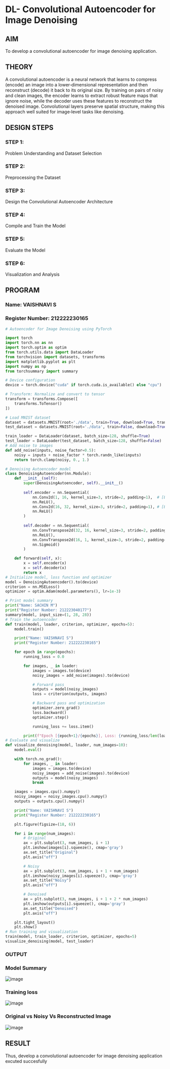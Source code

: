 # DL- Convolutional Autoencoder for Image Denoising

## AIM
To develop a convolutional autoencoder for image denoising application.

## THEORY
A convolutional autoencoder is a neural network that learns to compress (encode) an image into a lower‐dimensional representation and then reconstruct (decode) it back to its original size. By training on pairs of noisy and clean images, the encoder learns to extract robust feature maps that ignore noise, while the decoder uses these features to reconstruct the denoised image. Convolutional layers preserve spatial structure, making this approach well suited for image‐level tasks like denoising.


## DESIGN STEPS
### STEP 1: 
Problem Understanding and Dataset Selection

### STEP 2: 
 Preprocessing the Dataset
 
### STEP 3: 
Design the Convolutional Autoencoder Architecture

### STEP 4: 
Compile and Train the Model

### STEP 5: 
Evaluate the Model

### STEP 6: 
Visualization and Analysis

## PROGRAM

### Name: VAISHNAVI S

### Register Number: 212222230165

```python
# Autoencoder for Image Denoising using PyTorch

import torch
import torch.nn as nn
import torch.optim as optim
from torch.utils.data import DataLoader
from torchvision import datasets, transforms
import matplotlib.pyplot as plt
import numpy as np
from torchsummary import summary

# Device configuration
device = torch.device("cuda" if torch.cuda.is_available() else "cpu")

# Transform: Normalize and convert to tensor
transform = transforms.Compose([
    transforms.ToTensor()
])

# Load MNIST dataset
dataset = datasets.MNIST(root='./data', train=True, download=True, transform=transform)
test_dataset = datasets.MNIST(root='./data', train=False, download=True, transform=transform)

train_loader = DataLoader(dataset, batch_size=128, shuffle=True)
test_loader = DataLoader(test_dataset, batch_size=128, shuffle=False)
# Add noise to images
def add_noise(inputs, noise_factor=0.5):
    noisy = inputs + noise_factor * torch.randn_like(inputs)
    return torch.clamp(noisy, 0., 1.)

# Denoising Autoencoder model
class DenoisingAutoencoder(nn.Module):
    def __init__(self):
        super(DenoisingAutoencoder, self).__init__()
        
        self.encoder = nn.Sequential(
            nn.Conv2d(1, 16, kernel_size=3, stride=2, padding=1),  # [B, 16, 14, 14]
            nn.ReLU(),
            nn.Conv2d(16, 32, kernel_size=3, stride=2, padding=1), # [B, 32, 7, 7]
            nn.ReLU()
        )
        
        self.decoder = nn.Sequential(
            nn.ConvTranspose2d(32, 16, kernel_size=3, stride=2, padding=1, output_padding=1),  # [B, 16, 14, 14]
            nn.ReLU(),
            nn.ConvTranspose2d(16, 1, kernel_size=3, stride=2, padding=1, output_padding=1),   # [B, 1, 28, 28]
            nn.Sigmoid()
        )

    def forward(self, x):
        x = self.encoder(x)
        x = self.decoder(x)
        return x
# Initialize model, loss function and optimizer
model = DenoisingAutoencoder().to(device)
criterion = nn.MSELoss()
optimizer = optim.Adam(model.parameters(), lr=1e-3)

# Print model summary
print("Name: SACHIN M")
print("Register Number: 212223040177")
summary(model, input_size=(1, 28, 28))
# Train the autoencoder
def train(model, loader, criterion, optimizer, epochs=5):
    model.train()

    print("Name: VAISHNAVI S")
    print("Register Number: 212222230165")

    for epoch in range(epochs):
        running_loss = 0.0

        for images, _ in loader:
            images = images.to(device)
            noisy_images = add_noise(images).to(device)

            # Forward pass
            outputs = model(noisy_images)
            loss = criterion(outputs, images)

            # Backward pass and optimization
            optimizer.zero_grad()
            loss.backward()
            optimizer.step()

            running_loss += loss.item()

        print(f"Epoch [{epoch+1}/{epochs}], Loss: {running_loss/len(loader):.4f}")
# Evaluate and visualize
def visualize_denoising(model, loader, num_images=10):
    model.eval()

    with torch.no_grad():
        for images, _ in loader:
            images = images.to(device)
            noisy_images = add_noise(images).to(device)
            outputs = model(noisy_images)
            break

    images = images.cpu().numpy()
    noisy_images = noisy_images.cpu().numpy()
    outputs = outputs.cpu().numpy()

    print("Name: VAISHNAVI S")
    print("Register Number: 212222230165")

    plt.figure(figsize=(18, 6))

    for i in range(num_images):
        # Original
        ax = plt.subplot(3, num_images, i + 1)
        plt.imshow(images[i].squeeze(), cmap='gray')
        ax.set_title("Original")
        plt.axis("off")

        # Noisy
        ax = plt.subplot(3, num_images, i + 1 + num_images)
        plt.imshow(noisy_images[i].squeeze(), cmap='gray')
        ax.set_title("Noisy")
        plt.axis("off")

        # Denoised
        ax = plt.subplot(3, num_images, i + 1 + 2 * num_images)
        plt.imshow(outputs[i].squeeze(), cmap='gray')
        ax.set_title("Denoised")
        plt.axis("off")

    plt.tight_layout()
    plt.show()
# Run training and visualization
train(model, train_loader, criterion, optimizer, epochs=5)
visualize_denoising(model, test_loader)

```
### OUTPUT

### Model Summary
![image](https://github.com/user-attachments/assets/bde91f52-ef84-42d7-ad4c-357139300e7b)


### Training loss
![image](https://github.com/user-attachments/assets/2c1cef3c-2b47-4363-9320-b5da7051b0fa)

### Original vs Noisy Vs Reconstructed Image
![image](https://github.com/user-attachments/assets/7b9c8c17-ebf4-4035-b771-8f992a0539f5)

## RESULT
Thus, develop a convolutional autoencoder for image denoising application excuted succesfully
